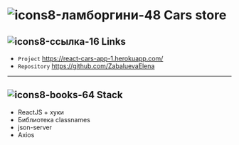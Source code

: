 # ![icons8-ламборгини-48](https://user-images.githubusercontent.com/86833667/130627861-01de52eb-25bd-4796-b838-7a0040b1e22c.png) Cars store

## ![icons8-ссылка-16](https://user-images.githubusercontent.com/86833667/130625398-7fb3e35c-6e01-439c-b617-f9c35bda2951.png) Links
- `Project` https://react-cars-app-1.herokuapp.com/
- `Repository` https://github.com/ZabaluevaElena

---

## ![icons8-books-64](https://user-images.githubusercontent.com/86833667/130625232-66d2542b-6a69-43f5-9234-b1656960ab91.png) Stack

- ReactJS + хуки
- Библиотека classnames
- json-server
- Axios
